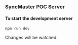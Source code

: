 ### SyncMaster POC Server

#### To start the development server
```
npm run dev
```
Changes will be watched.
